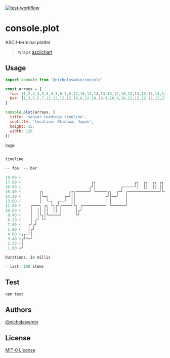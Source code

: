 [![test-workflow][test-badge]][test-workflow]

# console.plot 

ASCII-terminal plotter 

> wraps [asciichart][asciichart]

## Usage 

```js
import console from '@nicholaswmin/console'

const arrays = {
  foo: [1,2,4,4,5,5,4,3,6,7,8,12,16,14,14,13,13,12,10,12,13,13,13,14,14,14,15],
  bar: [1,3,5,5,7,12,12,12,12,10,8,12,10,10,9,10,9,10,12,12,12,12,12,15,12,12]
}

console.plot(arrays, {
  title: 'sensor readings timeline',
  subtitle: 'Location: Okinawa, Japan',
  height: 15,
  width: 120
})
```

logs:

```js

timeline

-- foo  -- bar

19.00 ┤                                                                     ╭╮                             
17.80 ┤                               ╭╮                 ╭╮  ╭╮  ╭╮ ╭╮  ╭╮  ╭╮        ╭╮    ╭╮             
16.60 ┤                              ╭╯│           ╭─────╯│  ││  ││ ││  ││ ╭││        ││    ││          ╭╮ 
15.40 ┤        ╭╮           ╭╭╮──────╯ ╰─────╭╮  ╭─╯ ╭──────────────╯╰──╯╰──╯╰──╮─────╯╰────╯╰─╮        │╰ 
14.20 ┤        │╰─╮       ╭─╯││             ╭╯│──╯   │                          ╰────╮         ╰────╮   │  
13.00 ┤        │  ╰─╮  ╭──╯  ││             │ │      │                               ╰────╮         ╰───╯  
11.80 ┤    ╭───╮ ╭╮ ╰╮╭╯╭────╯╰╮ ╭──────────╯ ╰──────╯                                    ╰────────        
10.60 ┤    │  ││ ││  ││ │      │╭╯                                                                         
 9.40 ┤    │  │╰╮│╰─────╯      ╰╯                                                                          
 8.20 ┤    │ ╭╯ ╰╯                                                                                         
 7.00 ┤   ╭╯╭╯                                                                                             
 5.80 ┤   │╭╯                                                                                              
 4.60 ┤╭╭─╯│                                                                                               
 3.40 ┼╭╯╰─╯                                                                                               
 2.20 ┤│                                                                                                   
 1.00 ┼╯                                                                                                   

Durations, in millis

- last: 100 items
```

## Test 

```bash 
npm test 
```

## Authors

[@nicholaswmin][nicholaswmin]

## License

[MIT-0 License][license]

[test-badge]: https://github.com/nicholaswmin/console-plot/actions/workflows/test.yml/badge.svg
[test-workflow]: https://github.com/nicholaswmin/console-plot/actions/workflows/test.yml

[asciichart]: https://github.com/kroitor/asciichart
[nicholaswmin]: https://github.com/nicholaswmin
[license]: ./LICENSE
